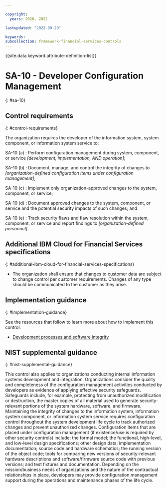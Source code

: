 ```yaml
---

copyright:
  years: 2020, 2022

lastupdated: "2022-09-29"

keywords: 
subcollection: framework-financial-services-controls
---
```


{{site.data.keyword.attribute-definition-list}}

               
# SA-10 - Developer Configuration Management
{: #sa-10}

## Control requirements
{: #control-requirements}

The organization requires the developer of the information system, system component, or information system service to:

SA-10 (a)
    : Perform configuration management during system, component, or service _[development, implementation, AND operation]_;

SA-10 (b)
    : Document, manage, and control the integrity of changes to _[organization-defined configuration items under configuration management]_;

SA-10 (c)
    : Implement only organization-approved changes to the system, component, or service;

SA-10 (d)
    : Document approved changes to the system, component, or service and the potential security impacts of such changes; and

SA-10 (e)
    : Track security flaws and flaw resolution within the system, component, or service and report findings to _[organization-defined personnel]_.

## Additional IBM Cloud for Financial Services specifications
{: #additional-ibm-cloud-for-financial-services-specifications}

- The organization shall ensure that changes to customer data are subject to change control per customer requirements.  Changes of any type should be communicated to the customer as they arise.

## Implementation guidance
{: #implementation-guidance}

See the resources that follow to learn more about how to implement this control.

- [Development processes and software integrity](/docs/framework-financial-services?topic=framework-financial-services-shared-development-processes)

## NIST supplemental guidance
{: #nist-supplemental-guidance}

This control also applies to organizations conducting internal information systems development and integration. Organizations consider the quality and completeness of the configuration management activities conducted by developers as evidence of applying effective security safeguards. Safeguards include, for example, protecting from unauthorized modification or destruction, the master copies of all material used to generate security-relevant portions of the system hardware, software, and firmware. Maintaining the integrity of changes to the information system, information system component, or information system service requires configuration control throughout the system development life cycle to track authorized changes and prevent unauthorized changes. Configuration items that are placed under configuration management (if existence/use is required by other security controls) include: the formal model; the functional, high-level, and low-level design specifications; other design data; implementation documentation; source code and hardware schematics; the running version of the object code; tools for comparing new versions of security-relevant hardware descriptions and software/firmware source code with previous versions; and test fixtures and documentation. Depending on the mission/business needs of organizations and the nature of the contractual relationships in place, developers may provide configuration management support during the operations and maintenance phases of the life cycle.



